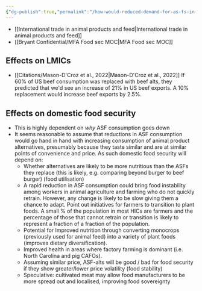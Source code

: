 ```yaml
---
{"dg-publish":true,"permalink":"/how-would-reduced-demand-for-as-fs-in-hi-cs-affect-food-security/","tags":["#farming","#lower_middle_income_countries","#high_income_countries","#cultivated_meat","#food_security"],"created":"2025-10-22T22:39:07.016+01:00","updated":"2025-10-22T22:39:07.016+01:00"}
---
```

 

- [[International trade in animal products and feed\|International trade in animal products and feed]]
- [[Bryant Confidential/MFA Food sec MOC\|MFA Food sec MOC]]

## Effects on LMICs
- [[Citations/Mason-D'Croz et al., 2022\|Mason-D'Croz et al., 2022]] If 60% of US beef consumption was replaced with beef alts, they predicted that we'd see an increase of 21% in US beef exports. A 10% replacement would increase beef exports by 2.5%.

## Effects on domestic food security
- This is highly dependent on *why* ASF consumption goes down
- It seems reasonable to assume that reductions in ASF consumption would go hand in hand with increasing consumption of animal product alternatives, presumably because they taste similar and are at similar points of convenience and price. As such domestic food security will depend on:
	- Whether alternatives are likely to be more nutritious than the ASFs they replace (this is likely, e.g. comparing beyond burger to beef burger) (food utilisation)
	- A rapid reduction in ASF consumption could bring food instability among workers in animal agriculture and farming who do not quickly retrain. However, any change is likely to be slow giving them a chance to adapt. Point out initiatives for farmers to transition to plant foods. A small % of the population in most HICs are farmers and the percentage of those that cannot retrain or transition is likely to represent a fraction of a fraction of the population.
	- Potential for Improved nutrition through converting monocrops (previously used for animal feed) into a variety of plant foods (improves dietary diversification).
	- Improved health in areas where factory farming is dominant (i.e. North Carolina and pig CAFOs).
	- Assuming similar price, ASF-alts will be good / bad for food security if they show greater/lower price volatility (food stability)
	- Speculative: cultivated meat may allow food manufacturers to be more spread out and localised, improving food sovereignty




